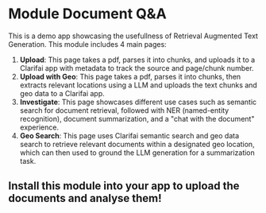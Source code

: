 # Module Document Q&A
This is a demo app showcasing the usefullness of Retrieval Augmented Text Generation. This module includes 4 main pages:
1. **Upload**: This page takes a pdf, parses it into chunks, and uploads it to a Clarifai app with metadata to track the source and page/chunk number.
2. **Upload with Geo**: This page takes a pdf, parses it into chunks, then extracts relevant locations using a LLM and uploads the text chunks and geo data to a Clarifai app.
3. **Investigate**: This page showcases different use cases such as semantic search for document retrieval, followed with NER (named-entity recognition), document summarization, and a "chat with the document" experience.
4. **Geo Search**: This page uses Clarifai semantic search and geo data search to retrieve relevant documents within a designated geo location, which can then used to ground the LLM generation for a summarization task.


## Install this module into your app to upload the documents and analyse them!
